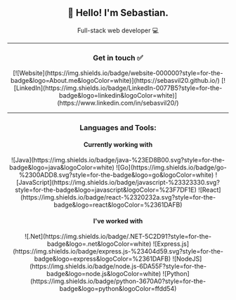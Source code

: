 <h2 align="center">👋 Hello! I'm Sebastian.</h2>
<p align="center">
  Full-stack web developer 💻
</p>
 
-----
<h3 align="center">Get in touch ✅ </h3>

<div align="center">
  [![Website](https://img.shields.io/badge/website-000000?style=for-the-badge&logo=About.me&logoColor=white)](https://sebasvil20.github.io/)
  [![LinkedIn](https://img.shields.io/badge/LinkedIn-0077B5?style=for-the-badge&logo=linkedin&logoColor=white)](https://www.linkedin.com/in/sebasvil20/)
</div>

-----
<h3 align="center">Languages and Tools: </h3>

<h4 align="center">Currently working with</h4>

<div align="center">
![Java](https://img.shields.io/badge/java-%23ED8B00.svg?style=for-the-badge&logo=java&logoColor=white)
![Go](https://img.shields.io/badge/go-%2300ADD8.svg?style=for-the-badge&logo=go&logoColor=white)
![JavaScript](https://img.shields.io/badge/javascript-%23323330.svg?style=for-the-badge&logo=javascript&logoColor=%23F7DF1E)
![React](https://img.shields.io/badge/react-%2320232a.svg?style=for-the-badge&logo=react&logoColor=%2361DAFB)
</div>

<h4 align="center">I've worked with</h4>

<div align="center">
![.Net](https://img.shields.io/badge/.NET-5C2D91?style=for-the-badge&logo=.net&logoColor=white)
![Express.js](https://img.shields.io/badge/express.js-%23404d59.svg?style=for-the-badge&logo=express&logoColor=%2361DAFB)
![NodeJS](https://img.shields.io/badge/node.js-6DA55F?style=for-the-badge&logo=node.js&logoColor=white)
![Python](https://img.shields.io/badge/python-3670A0?style=for-the-badge&logo=python&logoColor=ffdd54)
</div>
